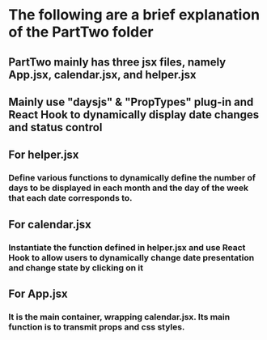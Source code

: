 # The following are a brief explanation of the PartTwo folder
## PartTwo mainly has three jsx files, namely App.jsx, calendar.jsx, and helper.jsx
## Mainly use "daysjs" & "PropTypes" plug-in and React Hook to dynamically display date changes and status control

## For helper.jsx
### Define various functions to dynamically define the number of days to be displayed in each month and the day of the week that each date corresponds to.

## For calendar.jsx
### Instantiate the function defined in helper.jsx and use React Hook to allow users to dynamically change date presentation and change state by clicking on it

## For App.jsx
### It is the main container, wrapping calendar.jsx. Its main function is to transmit props and css styles.


